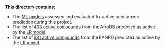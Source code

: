 **This directory contains:**

* The [ML models](https://github.com/omicscodeathon/denguedrug/tree/main/output/Models) assessed and evaluated for active substances prediction during this project. 
* The list of [403 active compounds](https://github.com/omicscodeathon/denguedrug/blob/main/output/Afrodb_LR_predictions.csv) from the AfroDB predicted as active by the [LR model](https://github.com/omicscodeathon/denguedrug/blob/main/output/Models/LR_model.pkl).
* The list of [531 active compounds](https://github.com/omicscodeathon/denguedrug/blob/main/output/EastAfrica_Dengue_Actives.csv) from the EANPD predicted as active by the [LR model](https://github.com/omicscodeathon/denguedrug/blob/main/output/Models/LR_model.pkl).
